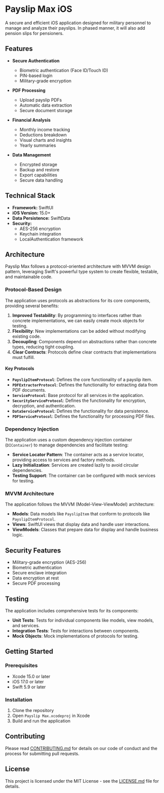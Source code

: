 # Payslip Max iOS

A secure and efficient iOS application designed for military personnel to manage and analyze their payslips. In phased manner, it will also add pension slips for pensioners.

## Features

- **Secure Authentication**
  - Biometric authentication (Face ID/Touch ID)
  - PIN-based login
  - Military-grade encryption

- **PDF Processing**
  - Upload payslip PDFs
  - Automatic data extraction
  - Secure document storage

- **Financial Analysis**
  - Monthly income tracking
  - Deductions breakdown
  - Visual charts and insights
  - Yearly summaries

- **Data Management**
  - Encrypted storage
  - Backup and restore
  - Export capabilities
  - Secure data handling

## Technical Stack

- **Framework:** SwiftUI
- **iOS Version:** 15.0+
- **Data Persistence:** SwiftData
- **Security:** 
  - AES-256 encryption
  - Keychain integration
  - LocalAuthentication framework

## Architecture

Payslip Max follows a protocol-oriented architecture with MVVM design pattern, leveraging Swift's powerful type system to create flexible, testable, and maintainable code.

### Protocol-Based Design

The application uses protocols as abstractions for its core components, providing several benefits:

1. **Improved Testability**: By programming to interfaces rather than concrete implementations, we can easily create mock objects for testing.
2. **Flexibility**: New implementations can be added without modifying existing code.
3. **Decoupling**: Components depend on abstractions rather than concrete types, reducing tight coupling.
4. **Clear Contracts**: Protocols define clear contracts that implementations must fulfill.

#### Key Protocols

- **`PayslipItemProtocol`**: Defines the core functionality of a payslip item.
- **`PDFExtractorProtocol`**: Defines the functionality for extracting data from PDF documents.
- **`ServiceProtocol`**: Base protocol for all services in the application.
- **`SecurityServiceProtocol`**: Defines the functionality for encryption, decryption, and authentication.
- **`DataServiceProtocol`**: Defines the functionality for data persistence.
- **`PDFServiceProtocol`**: Defines the functionality for processing PDF files.

### Dependency Injection

The application uses a custom dependency injection container (`DIContainer`) to manage dependencies and facilitate testing:

- **Service Locator Pattern**: The container acts as a service locator, providing access to services and factory methods.
- **Lazy Initialization**: Services are created lazily to avoid circular dependencies.
- **Testing Support**: The container can be configured with mock services for testing.

### MVVM Architecture

The application follows the MVVM (Model-View-ViewModel) architecture:

- **Models**: Data models like `PayslipItem` that conform to protocols like `PayslipItemProtocol`.
- **Views**: SwiftUI views that display data and handle user interactions.
- **ViewModels**: Classes that prepare data for display and handle business logic.

## Security Features

- Military-grade encryption (AES-256)
- Biometric authentication
- Secure enclave integration
- Data encryption at rest
- Secure PDF processing

## Testing

The application includes comprehensive tests for its components:

- **Unit Tests**: Tests for individual components like models, view models, and services.
- **Integration Tests**: Tests for interactions between components.
- **Mock Objects**: Mock implementations of protocols for testing.

## Getting Started

### Prerequisites

- Xcode 15.0 or later
- iOS 17.0 or later
- Swift 5.9 or later

### Installation

1. Clone the repository
2. Open `Payslip Max.xcodeproj` in Xcode
3. Build and run the application

## Contributing

Please read [CONTRIBUTING.md](CONTRIBUTING.md) for details on our code of conduct and the process for submitting pull requests.

## License

This project is licensed under the MIT License - see the [LICENSE.md](LICENSE.md) file for details.
